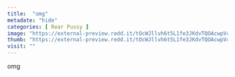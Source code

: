 ```yaml
---
title:  "omg"
metadate: "hide"
categories: [ Rear Pussy ]
image: "https://external-preview.redd.it/tOcWJllvh6t5L1fe3JKdvTQOAcwpVchLy8hOJpgxIPM.jpg?auto=webp&s=0ea021524fe534b74f75668f4679e56efd97da38"
thumb: "https://external-preview.redd.it/tOcWJllvh6t5L1fe3JKdvTQOAcwpVchLy8hOJpgxIPM.jpg?width=640&crop=smart&auto=webp&s=fb5f9e687ae9b9f1c751ff4b614bd511ada2762c"
visit: ""
---
```

omg
